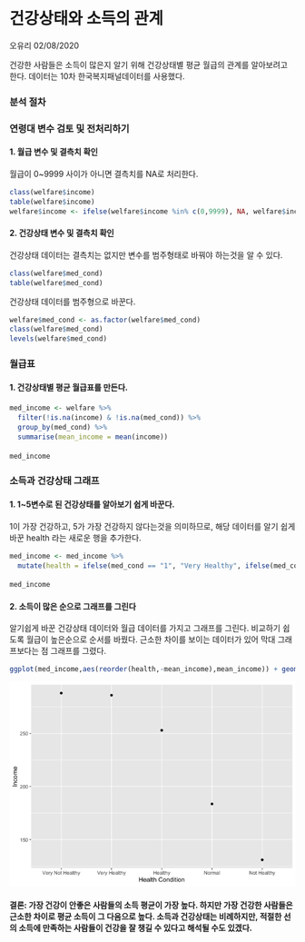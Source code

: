 건강상태와 소득의 관계
================
오유리
02/08/2020

건강한 사람들은 소득이 많은지 알기 위해 건강상태별 평균 월급의 관계를 알아보려고 한다. 데이터는 10차 한국복지패널데이터를
사용했다.

### 분석 절차

### 연령대 변수 검토 및 전처리하기

#### 1\. 월급 변수 및 결측치 확인

월급이 0\~9999 사이가 아니면 결측치를 NA로 처리한다.

``` r
class(welfare$income)
table(welfare$income)
welfare$income <- ifelse(welfare$income %in% c(0,9999), NA, welfare$income)
```

#### 2\. 건강상태 변수 및 결측치 확인

건강상태 데이터는 결측치는 없지만 변수를 범주형태로 바꿔야 하는것을 알 수 있다.

``` r
class(welfare$med_cond)
table(welfare$med_cond)
```

건강상태 데이터를 범주형으로 바꾼다.

``` r
welfare$med_cond <- as.factor(welfare$med_cond)
class(welfare$med_cond)
levels(welfare$med_cond)
```

### 월급표

#### 1\. 건강상태별 평균 월급표를 만든다.

``` r
med_income <- welfare %>% 
  filter(!is.na(income) & !is.na(med_cond)) %>% 
  group_by(med_cond) %>% 
  summarise(mean_income = mean(income))

med_income
```

### 소득과 건강상태 그래프

#### 1\. 1\~5변수로 된 건강상태를 알아보기 쉽게 바꾼다.

1이 가장 건강하고, 5가 가장 건강하지 않다는것을 의미하므로, 해당 데이터를 알기 쉽게 바꾼 health 라는 새로운 행을
추가한다.

``` r
med_income <- med_income %>% 
  mutate(health = ifelse(med_cond == "1", "Very Healthy", ifelse(med_cond == "2",  "Healthy", ifelse(med_cond == "3", "Normal", ifelse(med_cond == "4", "Not Healthy", ifelse(med_cond == "5", "Very Not Healthy", NA))))))

med_income
```

#### 2\. 소득이 많은 순으로 그래프를 그린다

알기쉽게 바꾼 건강상태 데이터와 월급 데이터를 가지고 그래프를 그린다. 비교하기 쉽도록 월급이 높은순으로 순서를 바꿨다. 근소한
차이를 보이는 데이터가 있어 막대 그래프보다는 점 그래프를 그렸다.

``` r
ggplot(med_income,aes(reorder(health,-mean_income),mean_income)) + geom_point()  + labs(x="Health Condition",y="Income") 
```

![](welfare10_files/figure-gfm/unnamed-chunk-7-1.png)<!-- -->

#### 결론: 가장 건강이 안좋은 사람들의 소득 평균이 가장 높다. 하지만 가장 건강한 사람들은 근소한 차이로 평균 소득이 그 다음으로 높다. 소득과 건강상태는 비례하지만, 적절한 선의 소득에 만족하는 사람들이 건강을 잘 챙길 수 있다고 해석될 수도 있겠다.
